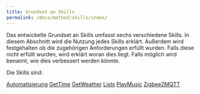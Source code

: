 ```yaml
---
title: Grundset an Skills 
permalink: /docs/method/skills/index/
---
```


Das entwickelte Grundset an Skills umfasst sechs verschiedene Skills. In diesem Abschnitt wird die Nutzung jedes Skills erklärt. Außerdem wird festgehalten ob die zugehörigen Anforderungen erfüllt wurden. Falls diese nicht erfüllt wurden, wird erklärt woran dies liegt. Falls möglich wird benannt, wie dies verbessert werden könnte. <br>

Die Skills sind: <br>

[Automatisierung](./Automation/index.md)
[GetTime](./GetTime/index.md)
[GetWeather](./GetWeather/index.md)
[Lists](./Lists/index.md)
[PlayMusic](./PlayMusic/index.md)
[Zigbee2MQTT](./GetTime/index.md)
